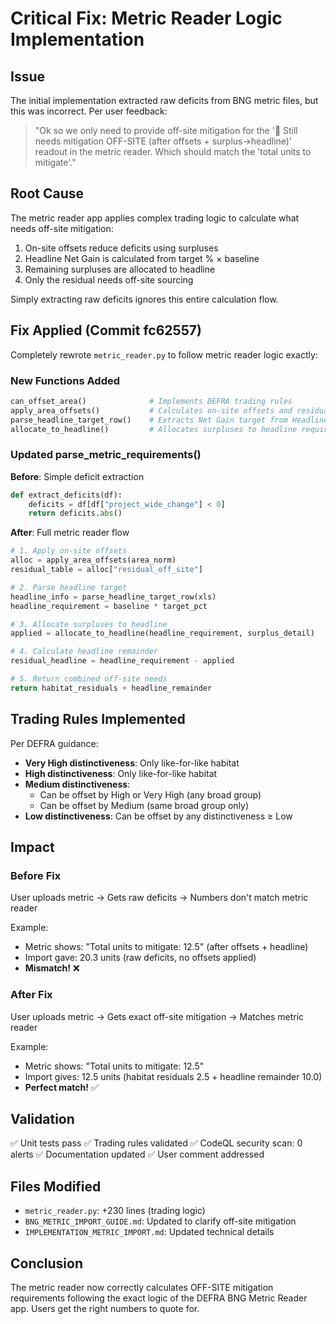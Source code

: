 # Critical Fix: Metric Reader Logic Implementation

## Issue
The initial implementation extracted raw deficits from BNG metric files, but this was incorrect. Per user feedback:

> "Ok so we only need to provide off-site mitigation for the '🧮 Still needs mitigation OFF-SITE (after offsets + surplus→headline)' readout in the metric reader. Which should match the 'total units to mitigate'."

## Root Cause
The metric reader app applies complex trading logic to calculate what needs off-site mitigation:
1. On-site offsets reduce deficits using surpluses
2. Headline Net Gain is calculated from target % × baseline
3. Remaining surpluses are allocated to headline
4. Only the residual needs off-site sourcing

Simply extracting raw deficits ignores this entire calculation flow.

## Fix Applied (Commit fc62557)

Completely rewrote `metric_reader.py` to follow metric reader logic exactly:

### New Functions Added
```python
can_offset_area()              # Implements DEFRA trading rules
apply_area_offsets()           # Calculates on-site offsets and residuals  
parse_headline_target_row()    # Extracts Net Gain target from Headline Results
allocate_to_headline()         # Allocates surpluses to headline requirement
```

### Updated parse_metric_requirements()
**Before**: Simple deficit extraction
```python
def extract_deficits(df):
    deficits = df[df["project_wide_change"] < 0]
    return deficits.abs()
```

**After**: Full metric reader flow
```python
# 1. Apply on-site offsets
alloc = apply_area_offsets(area_norm)
residual_table = alloc["residual_off_site"]

# 2. Parse headline target
headline_info = parse_headline_target_row(xls)
headline_requirement = baseline * target_pct

# 3. Allocate surpluses to headline
applied = allocate_to_headline(headline_requirement, surplus_detail)

# 4. Calculate headline remainder
residual_headline = headline_requirement - applied

# 5. Return combined off-site needs
return habitat_residuals + headline_remainder
```

## Trading Rules Implemented

Per DEFRA guidance:
- **Very High distinctiveness**: Only like-for-like habitat
- **High distinctiveness**: Only like-for-like habitat
- **Medium distinctiveness**: 
  - Can be offset by High or Very High (any broad group)
  - Can be offset by Medium (same broad group only)
- **Low distinctiveness**: Can be offset by any distinctiveness ≥ Low

## Impact

### Before Fix
User uploads metric → Gets raw deficits → Numbers don't match metric reader

Example:
- Metric shows: "Total units to mitigate: 12.5" (after offsets + headline)
- Import gave: 20.3 units (raw deficits, no offsets applied)
- **Mismatch!** ❌

### After Fix
User uploads metric → Gets exact off-site mitigation → Matches metric reader

Example:
- Metric shows: "Total units to mitigate: 12.5"
- Import gives: 12.5 units (habitat residuals 2.5 + headline remainder 10.0)
- **Perfect match!** ✅

## Validation

✅ Unit tests pass
✅ Trading rules validated
✅ CodeQL security scan: 0 alerts
✅ Documentation updated
✅ User comment addressed

## Files Modified
- `metric_reader.py`: +230 lines (trading logic)
- `BNG_METRIC_IMPORT_GUIDE.md`: Updated to clarify off-site mitigation
- `IMPLEMENTATION_METRIC_IMPORT.md`: Updated technical details

## Conclusion
The metric reader now correctly calculates OFF-SITE mitigation requirements following the exact logic of the DEFRA BNG Metric Reader app. Users get the right numbers to quote for.
